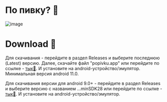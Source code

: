 # По пивку? 🍻


![image](https://user-images.githubusercontent.com/75141607/235731066-4427258b-753b-4446-a909-d97737713714.png)


# Download 🍻

Для скачивания - перейдите в раздел Releases и выберите последнюю (Latest) версию. Далее, скачайте файл "popivku.app" или перейдите по ссылке - [тык🍻](https://github.com/zelspeno/popivku_app/releases/download/release/popivku.apk). И установите на android-устройство/эмулятор. Минимальная версия android 11.0.

Для скачивания версии для android 9.0+ - перейдите в раздел Releases и выберите версию с названием ...minSDK28 или перейдите по ссылке - [тык🍻]( https://github.com/zelspeno/popivku_app/releases/download/releaseSDK28/popivku_sdk28.apk). И установите на android-устройство/эмулятор.
